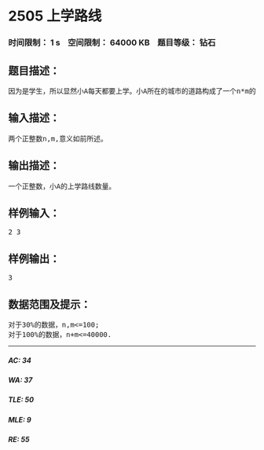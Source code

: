 # 2505 上学路线   
### 时间限制： 1 s&nbsp;&nbsp;&nbsp;&nbsp;空间限制： 64000 KB&nbsp;&nbsp;&nbsp;&nbsp;题目等级： 钻石  
## 题目描述：  

<pre>
因为是学生，所以显然小A每天都要上学。小A所在的城市的道路构成了一个n*m的网格，每条道路都是可以单向通行的。小A家在点(1,1)，学校在点(n,m)。在不移出边界的情况下，小A可以从点(x,y)移动到点(x+1,y)或(x,y+1)。为了追求新鲜感，小A经常走不同的道路去上学。有一天，小A突发奇想：到底他可以有多少种不同的上学路线呢？
</pre>
  
  
## 输入描述：  

<pre>
两个正整数n,m,意义如前所述。
</pre>
  
  
## 输出描述：  

<pre>
一个正整数，小A的上学路线数量。
</pre>
  
  
## 样例输入：  

<pre>
2 3
</pre>
  
  
## 样例输出：  

<pre>
3
</pre>
  
  
## 数据范围及提示：  

<pre>
对于30%的数据，n,m<=100;
对于100%的数据，n+m<=40000.
</pre>
  
  
***  

##### AC: 34  
##### WA: 37  
##### TLE: 50  
##### MLE: 9  
##### RE: 55  
